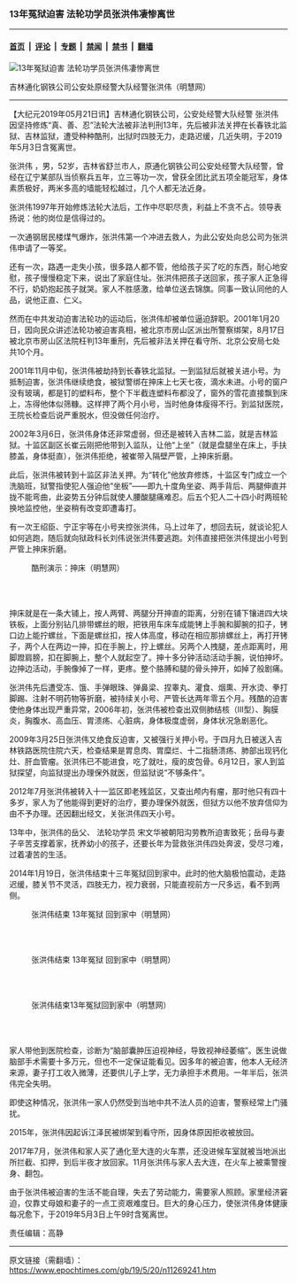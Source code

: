 ### 13年冤狱迫害 法轮功学员张洪伟凄惨离世

---

#### [首页](../../../..?n11269241) &nbsp;|&nbsp; [评论](../../../../../epoch-comment?n11269241) &nbsp;|&nbsp; [专题](../../../../../epoch-special?n11269241) &nbsp;|&nbsp; [禁闻](../../../../../epoch-news?n11269241) &nbsp;|&nbsp; [禁书](../../../../../books?n11269241) &nbsp;|&nbsp; [翻墙](https://github.com/gfw-breaker/nogfw/blob/master/README.md?n11269241)


<div><img alt="13年冤狱迫害 法轮功学员张洪伟凄惨离世" class="attachment-djy_600_400 size-djy_600_400 wp-post-image" src="https://i.epochtimes.com/assets/uploads/2019/05/2006-7-27-jilinjail-01-558x400.jpg"/>
<div class="caption">
 <p>
  吉林通化钢铁公司公安处原经警大队经警张洪伟（明慧网）
 </p>
</div></div><hr/><div class="post_content" id="artbody" itemprop="articleBody">
 <!-- article content begin -->
 <p>
  【大纪元2019年05月21日讯】吉林通化钢铁公司，公安处经警大队经警
  <ok href="https://www.epochtimes.com/gb/tag/%E5%BC%A0%E6%B4%AA%E4%BC%9F.html">
   张洪伟
  </ok>
  因坚持修炼“真、善、忍”法轮大法被非法判刑13年，先后被非法关押在长春铁北监狱、吉林监狱，遭受种种酷刑，出狱时四肢无力，走路迟缓，几近失明，于2019年5月3日含冤离世。
 </p>
 <p>
  <ok href="https://www.epochtimes.com/gb/tag/%E5%BC%A0%E6%B4%AA%E4%BC%9F.html">
   张洪伟
  </ok>
  ，男，52岁，吉林省舒兰市人，原通化钢铁公司公安处经警大队经警，曾经在辽宁某部队当侦察兵五年，立三等功一次，曾获全团比武五项全能冠军，身体素质极好，两米多高的墙能轻松越过，几个人都无法近身。
 </p>
 <p>
  张洪伟1997年开始修炼法轮大法后，工作中尽职尽责，利益上不贪不占。领导表扬说：他的岗位是信得过的。
 </p>
 <p>
  一次通钢居民楼煤气爆炸，张洪伟第一个冲进去救人，为此公安处向总公司为张洪伟申请了一等奖。
 </p>
 <p>
  还有一次，路遇一走失小孩，很多路人都不管，他给孩子买了吃的东西，耐心地安慰，孩子慢慢稳定下来，说出了家庭住址。张洪伟把孩子送回家，孩子家人正急得不行，奶奶抱起孩子就哭。家人不胜感激，给单位送去锦旗。同事一致认同他的人品，说他正直、仁义。
 </p>
 <p>
  然而在中共发动迫害法轮功的运动后，张洪伟却被单位逼迫辞职。2001年1月20日，因向民众讲述法轮功被迫害真相，被北京市房山区派出所警察绑架，8月17日被北京市房山区法院枉判13年重刑，先后被非法关押在看守所、北京公安局七处共10个月。
 </p>
 <p>
  2001年11月中旬，张洪伟被劫持到长春铁北监狱。一到监狱后就被关进小号。为抵制迫害，张洪伟继续绝食，被狱警绑在抻床上七天七夜，滴水未进。小号的窗户没有玻璃，都是钉的塑料布，整个下半截连塑料布都没了，窗外的雪花直接飘到床上，冻得他体似筛糠。这样押了两个月小号，当时他身体瘦得不行。到监狱医院，王院长检查后说严重脱水，但没做任何治疗。
 </p>
 <p>
  2002年3月6日，张洪伟身体还非常虚弱，但还是被转入吉林二监，就是吉林监狱。十监区副区长崔云刚把他带到入监队，让他“上坐”（就是盘腿坐在床上，手扶膝盖，身体挺直），张洪伟拒绝，被崔带入隔壁严管，上抻床折磨。
 </p>
 <p>
  此后，张洪伟被转到十监区非法关押。为“转化”他放弃修炼，十监区专门成立一个洗脑班，狱警指使犯人强迫他“坐板”——即九十度角坐姿、两手背后、两腿伸直并拢不能弯曲，此姿势五分钟后就使人腰酸腿痛难忍。后五个犯人二十四小时两班轮换地监控他，坐姿稍有改变即遭毒打。
 </p>
 <p>
  有一次王绍臣、宁正宇等在小号夹控张洪伟，马上过年了，想回去玩，就谈论犯人如何逃跑，随后就向狱政科长刘伟说张洪伟要逃跑。刘伟直接把张洪伟提出小号到严管上抻床折磨。
 </p>
 <figure aria-describedby="caption-attachment-11269497" class="wp-caption aligncenter" id="attachment_11269497" style="width: 510px">
  <ok href="https://i.epochtimes.com/assets/uploads/2019/05/2010-6-5-minghui-chinese-torture-205938-0.jpg" target="_blank">
   <img alt="" class="wp-image-11269497" src="https://i.epochtimes.com/assets/uploads/2019/05/2010-6-5-minghui-chinese-torture-205938-0-600x451.jpg"/>
  </ok>
  <br/><figcaption class="wp-caption-text" id="caption-attachment-11269497">
   酷刑演示：抻床（明慧网）
  </figcaption><br/>
 </figure><br/>
 <p>
  抻床就是在一条大铺上，按人两臂、两腿分开抻直的距离，分别在铺下镶进四大块铁板，上面分别钻几排带螺丝的眼，把铁用车床车成能铐上手腕和脚腕的扣子，铐口边上能拧螺丝，下面是螺丝扣，按人体高度，移动在相应那排螺丝上，再打开铐子，两个人在两边一抻，扣在手腕上，拧上螺丝。另两个人拽腿，差点距离时，用脚蹬肩膀，扣在脚腕上，整个人就起空了。抻十多分钟活动活动手腕，说怕抻坏。边抻边活动，手腕像掉了一样，更疼。整个胳膊和腿的骨头抻开，如掉了般剧痛。
 </p>
 <p>
  张洪伟先后遭受冻、饿、手弹眼珠、弹鼻梁、捏睾丸、灌食、烟熏、开水烫、拳打脚踢、注射不明药物等折磨，被持续关小号、严管长达两年零五个月。残酷的迫害使他身体出现严重异常，2006年初，张洪伟被检查出双侧肺结核（III型）、胸膜炎，胸腹水、高血压、胃溃疡、心脏病，身体极度虚弱，身体状况急剧恶化。
 </p>
 <p>
  2009年3月25日张洪伟又绝食反迫害，又被强行关押小号。于四月九日被送入吉林铁路医院住院六天，检查结果是胃息肉、胃糜烂、十二指肠溃疡、肺部出现钙化灶、肝血管瘤。张洪伟已不能进食，吃了就吐，瘦的皮包骨。6月12日，家人到监狱探望，向监狱提出办理保外就医，但监狱说“不够条件”。
 </p>
 <p>
  2012年7月张洪伟被转入十一监区即老残监区，又查出颅内有瘤，那时他只有四十多岁，家人为了他能得到更好的治疗，要办理保外就医，但狱方以他不放弃信仰为由不予办理。还因翻出经文，关张洪伟四天小号。
 </p>
 <p>
  13年中，张洪伟的岳父、
  <ok href="https://www.epochtimes.com/gb/tag/%E6%B3%95%E8%BD%AE%E5%8A%9F%E5%AD%A6%E5%91%98.html">
   法轮功学员
  </ok>
  宋文华被朝阳沟劳教所迫害致死；岳母与妻子辛苦支撑着家，抚养幼小的孩子，还要长年为营救张洪伟四处奔波，受尽刁难，过着凄苦的生活。
 </p>
 <p>
  2014年1月19日，张洪伟结束十三年冤狱回到家中。此时的他大脑极怕震动，走路迟缓，膝关节不灵活，四肢无力，视力衰弱，只能直视前方一尺多远，看不到两侧。
 </p>
 <figure aria-describedby="caption-attachment-11269499" class="wp-caption aligncenter" id="attachment_11269499" style="width: 493px">
  <ok href="https://i.epochtimes.com/assets/uploads/2019/05/2019-5-18-zhang-hong-wei_01.jpg" target="_blank">
   <img alt="" class="wp-image-11269499" src="https://i.epochtimes.com/assets/uploads/2019/05/2019-5-18-zhang-hong-wei_01-600x800.jpg"/>
  </ok>
  <br/><figcaption class="wp-caption-text" id="caption-attachment-11269499">
   张洪伟结束
   <ok href="https://www.epochtimes.com/gb/tag/13%E5%B9%B4%E5%86%A4%E7%8B%B1.html">
    13年冤狱
   </ok>
   回到家中（明慧网）
  </figcaption><br/>
 </figure><br/>
 <figure aria-describedby="caption-attachment-11269500" class="wp-caption aligncenter" id="attachment_11269500" style="width: 484px">
  <ok href="https://i.epochtimes.com/assets/uploads/2019/05/2019-5-18-zhang-hong-wei_02.jpg" target="_blank">
   <img alt="" class="wp-image-11269500" src="https://i.epochtimes.com/assets/uploads/2019/05/2019-5-18-zhang-hong-wei_02-600x800.jpg"/>
  </ok>
  <br/><figcaption class="wp-caption-text" id="caption-attachment-11269500">
   张洪伟结束
   <ok href="https://www.epochtimes.com/gb/tag/13%E5%B9%B4%E5%86%A4%E7%8B%B1.html">
    13年冤狱
   </ok>
   回到家中（明慧网）
  </figcaption><br/>
 </figure><br/>
 <figure aria-describedby="caption-attachment-11269501" class="wp-caption aligncenter" id="attachment_11269501" style="width: 493px">
  <ok href="https://i.epochtimes.com/assets/uploads/2019/05/2019-5-18-zhang-hong-wei_03.jpg" target="_blank">
   <img alt="" class="wp-image-11269501" src="https://i.epochtimes.com/assets/uploads/2019/05/2019-5-18-zhang-hong-wei_03-600x800.jpg"/>
  </ok>
  <br/><figcaption class="wp-caption-text" id="caption-attachment-11269501">
   张洪伟结束13年冤狱回到家中（明慧网）
  </figcaption><br/>
 </figure><br/>
 <p>
  家人带他到医院检查，诊断为“脑部囊肿压迫视神经，导致视神经萎缩”。医生说做脑部手术需要十多万元，但也不一定保证能看见。因多年的被迫害，他本人无经济来源，妻子打工收入微薄，还要供儿子上学，无力承担手术费用。一年半后，张洪伟完全失明。
 </p>
 <p>
  即使这种情况，张洪伟一家人仍然受到当地中共不法人员的迫害，警察经常上门骚扰。
 </p>
 <p>
  2015年，张洪伟因起诉江泽民被绑架到看守所，因身体原因拒收被放回。
 </p>
 <p>
  2017年7月，张洪伟和家人买了通化至大连的火车票，还没进候车室就被当地派出所拦截、扣押，到后半夜才放回家。11月张洪伟与家人去大连，在火车上被乘警搜身、翻包。
 </p>
 <p>
  由于张洪伟被迫害的生活不能自理，失去了劳动能力，需要家人照顾。家里经济窘迫，仅靠丈母娘和妻子的一点工资艰难度日。巨大的身心压力，使张洪伟身体健康每况愈下，于2019年5月3日上午9时含冤离世。
 </p>
 <p>
  责任编辑：高静
 </p>
 <!-- article content end -->
 <div id="below_article_ad">
 </div>
</div>


---

原文链接（需翻墙）：https://www.epochtimes.com/gb/19/5/20/n11269241.htm